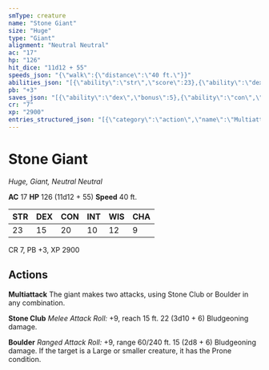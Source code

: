 ```yaml
---
smType: creature
name: "Stone Giant"
size: "Huge"
type: "Giant"
alignment: "Neutral Neutral"
ac: "17"
hp: "126"
hit_dice: "11d12 + 55"
speeds_json: "{\"walk\":{\"distance\":\"40 ft.\"}}"
abilities_json: "[{\"ability\":\"str\",\"score\":23},{\"ability\":\"dex\",\"score\":15},{\"ability\":\"con\",\"score\":20},{\"ability\":\"int\",\"score\":10},{\"ability\":\"wis\",\"score\":12},{\"ability\":\"cha\",\"score\":9}]"
pb: "+3"
saves_json: "[{\"ability\":\"dex\",\"bonus\":5},{\"ability\":\"con\",\"bonus\":8},{\"ability\":\"wis\",\"bonus\":4}]"
cr: "7"
xp: "2900"
entries_structured_json: "[{\"category\":\"action\",\"name\":\"Multiattack\",\"text\":\"The giant makes two attacks, using Stone Club or Boulder in any combination.\"},{\"category\":\"action\",\"name\":\"Stone Club\",\"text\":\"*Melee Attack Roll:* +9, reach 15 ft. 22 (3d10 + 6) Bludgeoning damage.\"},{\"category\":\"action\",\"name\":\"Boulder\",\"text\":\"*Ranged Attack Roll:* +9, range 60/240 ft. 15 (2d8 + 6) Bludgeoning damage. If the target is a Large or smaller creature, it has the Prone condition.\"}]"
---
```


# Stone Giant
*Huge, Giant, Neutral Neutral*

**AC** 17
**HP** 126 (11d12 + 55)
**Speed** 40 ft.

| STR | DEX | CON | INT | WIS | CHA |
| --- | --- | --- | --- | --- | --- |
| 23 | 15 | 20 | 10 | 12 | 9 |

CR 7, PB +3, XP 2900

## Actions

**Multiattack**
The giant makes two attacks, using Stone Club or Boulder in any combination.

**Stone Club**
*Melee Attack Roll:* +9, reach 15 ft. 22 (3d10 + 6) Bludgeoning damage.

**Boulder**
*Ranged Attack Roll:* +9, range 60/240 ft. 15 (2d8 + 6) Bludgeoning damage. If the target is a Large or smaller creature, it has the Prone condition.

